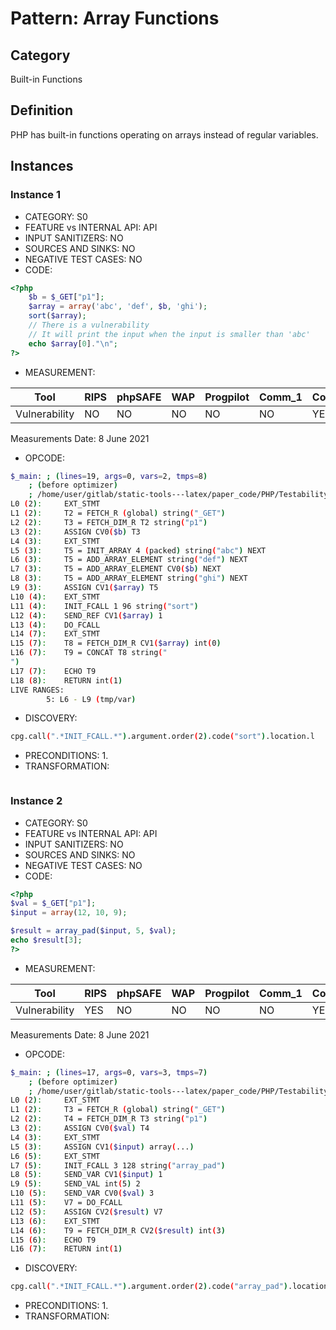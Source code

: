 # Pattern: Array Functions

## Category

Built-in Functions

## Definition
PHP has built-in functions operating on arrays instead of regular variables.
## Instances

### Instance 1

- CATEGORY: S0
- FEATURE vs INTERNAL API: API
- INPUT SANITIZERS:  NO
- SOURCES AND SINKS: NO 
- NEGATIVE TEST CASES: NO
- CODE:

```php
<?php
    $b = $_GET["p1"];
	$array = array('abc', 'def', $b, 'ghi');
	sort($array);
	// There is a vulnerability
	// It will print the input when the input is smaller than 'abc'
	echo $array[0]."\n";
?>
```

- MEASUREMENT:

| Tool          | RIPS | phpSAFE | WAP  | Progpilot | Comm_1 | Comm_2 | Correct |
| ------------- | ---- | ------- | ---- | --------- | ------- | --------- | ------- |
| Vulnerability | NO   | NO      | NO   | NO        | NO      | YES       | YES     |
Measurements Date: 8 June 2021

- OPCODE:

```bash
$_main: ; (lines=19, args=0, vars=2, tmps=8)
    ; (before optimizer)
    ; /home/user/gitlab/static-tools---latex/paper_code/PHP/Testability_Patterns/93_array_functions/first_ex/first_ex.php:1-8
L0 (2):     EXT_STMT
L1 (2):     T2 = FETCH_R (global) string("_GET")
L2 (2):     T3 = FETCH_DIM_R T2 string("p1")
L3 (2):     ASSIGN CV0($b) T3
L4 (3):     EXT_STMT
L5 (3):     T5 = INIT_ARRAY 4 (packed) string("abc") NEXT
L6 (3):     T5 = ADD_ARRAY_ELEMENT string("def") NEXT
L7 (3):     T5 = ADD_ARRAY_ELEMENT CV0($b) NEXT
L8 (3):     T5 = ADD_ARRAY_ELEMENT string("ghi") NEXT
L9 (3):     ASSIGN CV1($array) T5
L10 (4):    EXT_STMT
L11 (4):    INIT_FCALL 1 96 string("sort")
L12 (4):    SEND_REF CV1($array) 1
L13 (4):    DO_FCALL
L14 (7):    EXT_STMT
L15 (7):    T8 = FETCH_DIM_R CV1($array) int(0)
L16 (7):    T9 = CONCAT T8 string("
")
L17 (7):    ECHO T9
L18 (8):    RETURN int(1)
LIVE RANGES:
        5: L6 - L9 (tmp/var)
```

- DISCOVERY:

```bash
cpg.call(".*INIT_FCALL.*").argument.order(2).code("sort").location.l
```

- PRECONDITIONS:
  1.
- TRANSFORMATION:

```

```

### Instance 2

- CATEGORY: S0
- FEATURE vs INTERNAL API: API
- INPUT SANITIZERS:  NO
- SOURCES AND SINKS: NO 
- NEGATIVE TEST CASES: NO
- CODE:

```php
<?php
$val = $_GET["p1"];
$input = array(12, 10, 9);

$result = array_pad($input, 5, $val);
echo $result[3];
?>
```

- MEASUREMENT:

| Tool          | RIPS | phpSAFE | WAP  | Progpilot | Comm_1 | Comm_2 | Correct |
| ------------- | ---- | ------- | ---- | --------- | ------- | --------- | ------- |
| Vulnerability | YES  | NO      | NO   | NO        | NO      | YES       | YES     |
Measurements Date: 8 June 2021

- OPCODE:

```bash
$_main: ; (lines=17, args=0, vars=3, tmps=7)
    ; (before optimizer)
    ; /home/user/gitlab/static-tools---latex/paper_code/PHP/Testability_Patterns/93_array_functions/second_ex/second_ex.php:1-7
L0 (2):     EXT_STMT
L1 (2):     T3 = FETCH_R (global) string("_GET")
L2 (2):     T4 = FETCH_DIM_R T3 string("p1")
L3 (2):     ASSIGN CV0($val) T4
L4 (3):     EXT_STMT
L5 (3):     ASSIGN CV1($input) array(...)
L6 (5):     EXT_STMT
L7 (5):     INIT_FCALL 3 128 string("array_pad")
L8 (5):     SEND_VAR CV1($input) 1
L9 (5):     SEND_VAL int(5) 2
L10 (5):    SEND_VAR CV0($val) 3
L11 (5):    V7 = DO_FCALL
L12 (5):    ASSIGN CV2($result) V7
L13 (6):    EXT_STMT
L14 (6):    T9 = FETCH_DIM_R CV2($result) int(3)
L15 (6):    ECHO T9
L16 (7):    RETURN int(1)
```

- DISCOVERY:

```bash
cpg.call(".*INIT_FCALL.*").argument.order(2).code("array_pad").location.l
```

- PRECONDITIONS:
  1.
- TRANSFORMATION:

```

```
